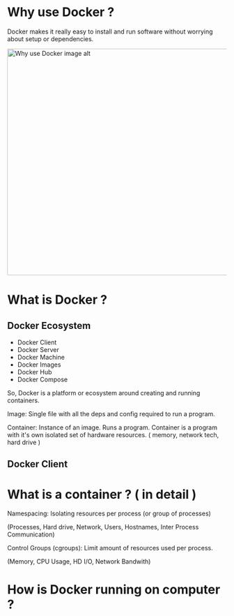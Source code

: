 # Why use Docker ?

Docker makes it really easy to install and run software without worrying about setup or dependencies.

<img width="519" alt="Why use Docker image alt" src="https://github.com/armagandalkiran/docker-self-bootcamp/assets/77741597/5aaf8ddf-908d-4cb6-9f08-dcba76a3f44e">

# What is Docker ?

## Docker Ecosystem

- Docker Client
- Docker Server
- Docker Machine
- Docker Images
- Docker Hub
- Docker Compose

So, Docker is a platform or ecosystem around creating and running containers.

Image: Single file with all the deps and config required to run a program.

Container: Instance of an image. Runs a program. Container is a program with it's own isolated set of hardware resources. ( memory, network tech, hard drive )

## Docker Client

# What is a container ? ( in detail )

Namespacing: Isolating resources per process (or group of processes)

(Processes, Hard drive, Network, Users, Hostnames, Inter Process Communication)

Control Groups (cgroups): Limit amount of resources used per process.

(Memory, CPU Usage, HD I/O, Network Bandwith)

# How is Docker running on computer ?

